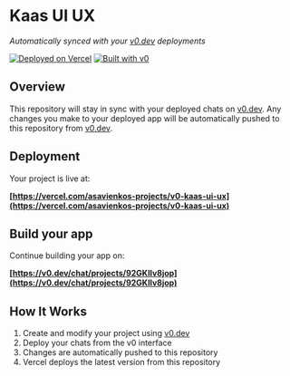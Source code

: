 # Kaas UI UX

*Automatically synced with your [v0.dev](https://v0.dev) deployments*

[![Deployed on Vercel](https://img.shields.io/badge/Deployed%20on-Vercel-black?style=for-the-badge&logo=vercel)](https://vercel.com/asavienkos-projects/v0-kaas-ui-ux)
[![Built with v0](https://img.shields.io/badge/Built%20with-v0.dev-black?style=for-the-badge)](https://v0.dev/chat/projects/92GKllv8jop)

## Overview

This repository will stay in sync with your deployed chats on [v0.dev](https://v0.dev).
Any changes you make to your deployed app will be automatically pushed to this repository from [v0.dev](https://v0.dev).

## Deployment

Your project is live at:

**[https://vercel.com/asavienkos-projects/v0-kaas-ui-ux](https://vercel.com/asavienkos-projects/v0-kaas-ui-ux)**

## Build your app

Continue building your app on:

**[https://v0.dev/chat/projects/92GKllv8jop](https://v0.dev/chat/projects/92GKllv8jop)**

## How It Works

1. Create and modify your project using [v0.dev](https://v0.dev)
2. Deploy your chats from the v0 interface
3. Changes are automatically pushed to this repository
4. Vercel deploys the latest version from this repository